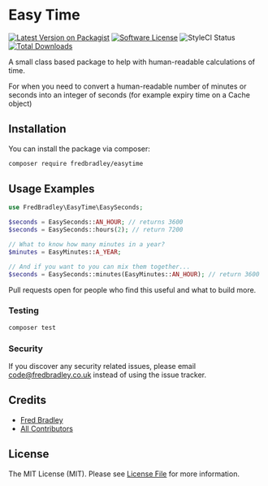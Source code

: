 # Easy Time

[![Latest Version on Packagist](https://img.shields.io/packagist/v/fredbradley/easytime.svg?style=flat-square)](https://packagist.org/packages/fredbradley/easytime)
[![Software License](https://img.shields.io/badge/license-MIT-brightgreen.svg?style=flat-square)](LICENSE.md)
![StyleCI Status](https://github.styleci.io/repos/356180937/shield)
[![Total Downloads](https://img.shields.io/packagist/dt/fredbradley/easytime.svg?style=flat-square)](https://packagist.org/packages/fredbradley/easytime)

A small class based package to help with human-readable calculations of time.

For when you need to convert a human-readable number of minutes or seconds into an integer of seconds (for example expiry time on a Cache object)
## Installation

You can install the package via composer:

```bash
composer require fredbradley/easytime
```

## Usage Examples

``` php
use FredBradley\EasyTime\EasySeconds;

$seconds = EasySeconds::AN_HOUR; // returns 3600
$seconds = EasySeconds::hours(2); // return 7200

// What to know how many minutes in a year?
$minutes = EasyMinutes::A_YEAR;

// And if you want to you can mix them together...
$seconds = EasySeconds::minutes(EasyMinutes::AN_HOUR); // return 3600

```

Pull requests open for people who find this useful and what to build more.

### Testing

``` bash
composer test
```

### Security

If you discover any security related issues, please email code@fredbradley.co.uk instead of using the issue tracker.

## Credits

- [Fred Bradley](https://github.com/fredbradley)
- [All Contributors](../../contributors)

## License

The MIT License (MIT). Please see [License File](LICENSE) for more information.

